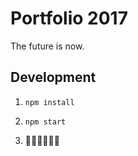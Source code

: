 Portfolio 2017
===============

The future is now.

## Development

1. `npm install`

2. `npm start`

3. :tada::tada::tada::tada::tada::tada:
